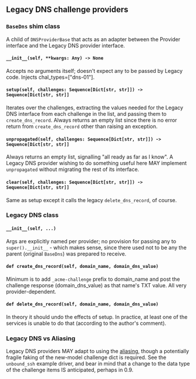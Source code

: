## Legacy DNS challenge providers

### `BaseDns` shim class

A child of `DNSProviderBase` that acts as an adapter between the Provider
interface and the Legacy DNS provider interface.

#### `__init__(self, **kwargs: Any) -> None`

Accepts no arguments itself; doesn't expect any to be passed by Legacy code.
Injects chal_types=["dns-01"].

#### `setup(self, challenges: Sequence[Dict[str, str]]) -> Sequence[Dict[str, str]]`

Iterates over the challenges, extracting the values needed for the Legacy
DNS interface from each challenge in the list, and passing them to
`create_dns_record`.  Always returns an empty list since there is no error
return from `create_dns_record` other than raising an exception.

#### `unpropagated(self, challenges: Sequence[Dict[str, str]]) -> Sequence[Dict[str, str]]`

Always returns an empty list, signalling "all ready as far as I know".
A Legacy DNS provider wishing to do something useful here MAY implement
`unpropagated` without migrating the rest of its interface.

#### `clear(self, challenges: Sequence[Dict[str, str]]) -> Sequence[Dict[str, str]]`

Same as setup except it calls the legacy `delete_dns_record`, of course.

### Legacy DNS class

#### `__init__(self, ...)`

Args are explicitly named per provider; no provision for passing any to
`super().__init__` - which makes sense, since there used not to be any the
parent (original `BaseDns`) was prepared to receive.

#### `def create_dns_record(self, domain_name, domain_dns_value)`

Minimum is to add `_acme-challenge` prefix to domain_name and post the
challenge response (domain_dns_value) as that name's TXT value.
All very provider-dependent.

#### `def delete_dns_record(self, domain_name, domain_dns_value)`

In theory it should undo the effects of setup.
In practice, at least one of the services is unable to do that
(according to the author's comment).

### Legacy DNS vs Aliasing

Legacy DNS providers MAY adapt to using the [aliasing](DNS-ALiasing), though
a potentially fragile faking of the new-model challenge dict is required. 
See the `unbound_ssh` example driver, and bear in mind that a change to the
data type of the challenge items IS anticipated, perhaps in 0.9.
